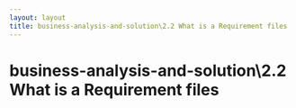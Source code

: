 ```yaml
---
layout: layout
title: business-analysis-and-solution\2.2 What is a Requirement files
---
```


# business-analysis-and-solution\2.2 What is a Requirement files

